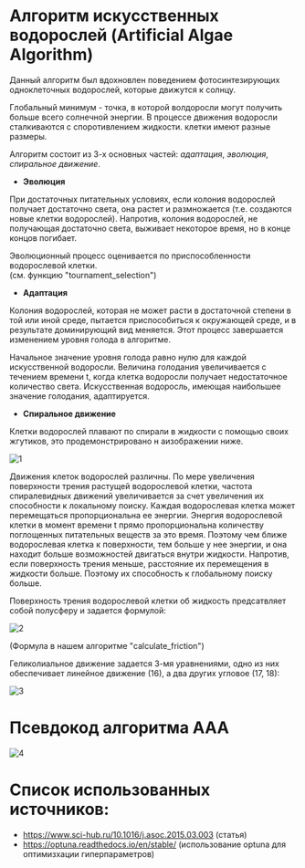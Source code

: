 # Алгоритм искусственных водорослей (Artificial Algae Algorithm)

Данный алгоритм был вдохновлен поведением фотосинтезирующих одноклеточных водорослей, которые движутся к солнцу. 

Глобальный минимум - точка, в которой волдоросли могут получить больше всего солнечной энергии.
В процессе движения водоросли сталкиваются с споротивлением жидкости. клетки имеют разные размеры. 

Алгоритм состоит из 3-х основных частей: *адаптация*, *эволюция*, *спиральное движение*. 

- **Эволюция**

При достаточных питательных условиях, если колония водорослей получает достаточно света, она растет и размножается (т.е. создаются новые клетки водорослей). Напротив, колония водорослей, не получающая достаточно света, выживает некоторое время, но в конце концов погибает. 

Эволюционный процесс оценивается по приспособленности водорослевой клетки.  
(см. функцию "tournament_selection")

- **Адаптация**

Колония водорослей, которая не может расти в достаточной степени в той или иной среде, пытается приспособиться к окружающей среде, и в результате доминирующий вид меняется. Этот процесс завершается изменением уровня голода в алгоритме. 

Начальное значение уровня голода равно нулю для каждой искусственной водоросли. Величина голодания увеличивается с течением времени t, когда клетка водоросли получает недостаточное количество света. Искусственная водоросль, имеющая наибольшее значение голодания, адаптируется.

- **Спиральное движение**

Клетки водорослей плавают по спирали в жидкости с помощью своих жгутиков, это продемонстрировано н аизображении ниже.

![1](https://github.com/vasser2323/Data_Mining/assets/73202398/8a9749fc-f728-4ec3-8e60-9c16ff0e258b)

Движения клеток водорослей различны. По мере увеличения поверхности трения растущей водорослевой клетки, частота спиралевидных движений увеличивается за счет увеличения их способности к локальному поиску. Каждая водорослевая клетка может перемещаться пропорциональна ее энергии. Энергия водорослевой клетки в момент времени t прямо пропорциональна количеству поглощенных питательных веществ за это время. Поэтому чем ближе водорослевая клетка к поверхности, тем больше у нее энергии, и она находит больше возможностей двигаться внутри жидкости. Напротив, если поверхность трения меньше, расстояние их перемещения в жидкости больше. Поэтому их способность к глобальному поиску больше. 

Поверхность трения водорослевой клетки об жидкость предсатвляет собой полусферу и задается формулой: 

![2](https://github.com/vasser2323/Data_Mining/assets/73202398/4d46f5df-6f65-48f0-8554-feeee574d620)

(Формула в нашем алгоритме "calculate_friction")

Геликолиальное движение задается 3-мя уравнениями, одно из них обеспечивает линейное движение (16), а два других угловое (17, 18): 

![3](https://github.com/vasser2323/Data_Mining/assets/73202398/abd7e82e-5293-4c36-ac7d-b224653a6c43)



# Псевдокод алгоритма ААА

![4](https://github.com/vasser2323/Data_Mining/assets/73202398/25a23fbb-39a0-46e7-9c87-0e65a353e8ef)

# Список использованных источников:

- https://www.sci-hub.ru/10.1016/j.asoc.2015.03.003 (статья)
- https://optuna.readthedocs.io/en/stable/ (использование optunа для оптимизхации гиперпараметров)




